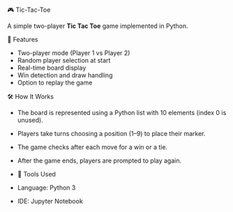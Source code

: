  🎮  Tic-Tac-Toe

A simple two-player **Tic Tac Toe** game implemented in Python.

🚀 Features

- Two-player mode (Player 1 vs Player 2)
- Random player selection at start
- Real-time board display
- Win detection and draw handling
- Option to replay the game

🛠️ How It Works

- The board is represented using a Python list with 10 elements (index 0 is unused).
- Players take turns choosing a position (1–9) to place their marker.
- The game checks after each move for a win or a tie.
- After the game ends, players are prompted to play again.

- 🧰 Tools Used

- Language: Python 3
- IDE: Jupyter Notebook
